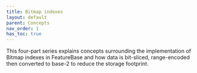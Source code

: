```yaml
---
title: Bitmap indexes
layout: default
parent: Concepts
nav_order: 1
has_toc: true
---
```


This four-part series explains concepts surrounding the implementation of Bitmap indexes in FeatureBase and how data is bit-sliced, range-encoded then converted to base-2 to reduce the storage footprint.
